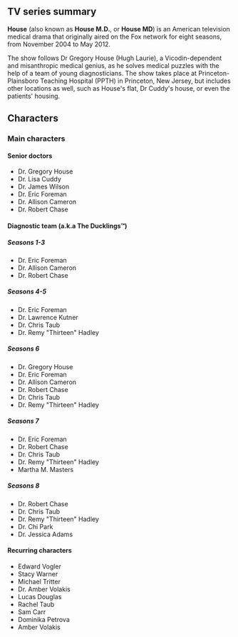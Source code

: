 ## TV series summary

**House** (also known as **House M.D.**, or **House MD**) is an American television medical drama that originally aired on the Fox network for eight seasons, from November 2004 to May 2012. 

The show follows Dr Gregory House (Hugh Laurie), a Vicodin-dependent and misanthropic medical genius, as he solves medical puzzles with the help of a team of young diagnosticians. The show takes place at Princeton-Plainsboro Teaching Hospital (PPTH) in Princeton, New Jersey, but includes other locations as well, such as House's flat, Dr Cuddy's house, or even the patients' housing.

## Characters

### Main characters

#### Senior doctors
* Dr. Gregory House
* Dr. Lisa Cuddy
* Dr. James Wilson
* Dr. Eric Foreman
* Dr. Allison Cameron
* Dr. Robert Chase

#### Diagnostic team (a.k.a The Ducklings™)

##### Seasons 1-3
* Dr. Eric Foreman
* Dr. Allison Cameron
* Dr. Robert Chase
  
##### Seasons 4-5
* Dr. Eric Foreman
* Dr. Lawrence Kutner
* Dr. Chris Taub
* Dr. Remy "Thirteen" Hadley

##### Seasons 6
* Dr. Gregory House
* Dr. Eric Foreman
* Dr. Allison Cameron
* Dr. Robert Chase
* Dr. Chris Taub
* Dr. Remy "Thirteen" Hadley

##### Seasons 7
* Dr. Eric Foreman
* Dr. Robert Chase
* Dr. Chris Taub
* Dr. Remy "Thirteen" Hadley
* Martha M. Masters

##### Seasons 8
* Dr. Robert Chase
* Dr. Chris Taub
* Dr. Remy "Thirteen" Hadley
* Dr. Chi Park
* Dr. Jessica Adams

#### Recurring characters
* Edward Vogler
* Stacy Warner
* Michael Tritter
* Dr. Amber Volakis
* Lucas Douglas
* Rachel Taub
* Sam Carr
* Dominika Petrova
* Amber Volakis
